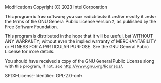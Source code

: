 Modifications Copyright (C) 2023 Intel Corporation

This program is free software; you can redistribute it and/or modify it
under the terms of the GNU General Public License version 2, as published
by the Free Software Foundation.

This program is distributed in the hope that it will be useful,
but WITHOUT ANY WARRANTY; without even the implied warranty of
MERCHANTABILITY or FITNESS FOR A PARTICULAR PURPOSE.  See the
GNU General Public License for more details.

You should have received a copy of the GNU General Public License
along with this program; if not, see <http://www.gnu.org/licenses/>.


SPDX-License-Identifier: GPL-2.0-only
